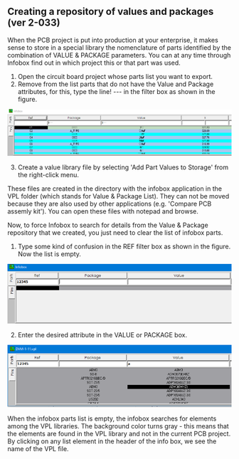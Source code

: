 ## Creating a repository of values and packages (ver 2-033)

When the PCB project is put into production at your enterprise, it makes sense to store in a special library the nomenclature of parts identified by the combination of VALUE & PACKAGE parameters. You can at any time through Infobox find out in which project this or that part was used.

1) Open the circuit board project whose parts list you want to export.
2) Remove from the list parts that do not have the Value and Package attributes, for this, type the line! --- in the filter box as shown in the figure.

![Creating a repository of values and packages](pictures/ib_vp1.png)

3) Create a value library file by selecting 'Add Part Values to Storage' from the right-click menu.

These files are created in the directory with the infobox application in the VPL folder (which stands for Value & Package List). They can not be moved because they are also used by other applications (e.g. 'Compare PCB assemly kit'). You can open these files with notepad and browse.

Now, to force Infobox to search for details from the Value & Package repository that we created, you just need to clear the list of infobox parts.

1) Type some kind of confusion in the REF filter box as shown in the figure. Now the list is empty.

![Creating a repository of values and packages](pictures/ib_vp2.png)

2) Enter the desired attribute in the VALUE or PACKAGE box.

![Creating a repository of values and packages](pictures/ib_vp3.png)

When the infobox parts list is empty, the infobox searches for elements among the VPL libraries. The background color turns gray - this means that the elements are found in the VPL library and not in the current PCB project. By clicking on any list element in the header of the info box, we see the name of the VPL file.

